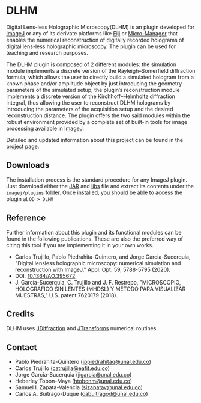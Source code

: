 # DLHM

Digital Lens-less Holographic Microscopy(DLHM) is an plugin developed for [ImageJ](https://imagej.net) or any of its derivate platforms like [Fiji](https://fiji.sc/) or [Micro-Manager](https://micro-manager.org/) that enables the numerical reconstruction of digitally recorded holograms of digital lens-less holographic microscopy. The plugin can be used for teaching and research purposes.

The DLHM plugin is composed of 2 different modules: the simulation module implements a discrete version of the Rayleigh–Somerfield diffraction formula, which allows the user to directly build a simulated hologram from a known phase and/or amplitude object by just introducing the geometry parameters of the simulated setup; the plugin’s reconstruction module implements a discrete version of the Kirchhoff–Helmholtz diffraction integral, thus allowing the user to reconstruct DLHM holograms by introducing the parameters of the acquisition setup and the desired reconstruction distance. The plugin offers the two said modules within the robust environment provided by a complete set of built-in tools for image processing available in [ImageJ](https://imagej.net).

Detailed and updated information about this project can be found in the [project page](https://unal-optodigital.github.io/DLHM/).


## Downloads
The installation process is the standard procedure for any ImageJ plugin. Just download either the [JAR](https://drive.google.com/file/d/1-Pp78zflVXOSH2jLV8e2qzhf2D79lcrC/view?usp=sharing) and [libs](https://drive.google.com/file/d/1RBmpqAbyP8xz170bOnNPiQ4u4TuLRQMg/view?usp=sharing) file and extract its contents under the `imagej/plugins` folder. Once installed, you should be able to access the plugin at `OD > DLHM`


## Reference
Further information about this plugin and its functional modules can be found in the following publications. These are also the preferred way of citing this tool if you are implementing it in your own works.
- Carlos Trujillo, Pablo Piedrahita-Quintero, and Jorge Garcia-Sucerquia, "Digital lensless holographic microscopy: numerical simulation and reconstruction with ImageJ," Appl. Opt. 59, 5788-5795 (2020).
- DOI: [10.1364/AO.395672](https://doi.org/10.1364/AO.395672)
- J. García-Sucerquia, C. Trujillo and J. F. Restrepo, "MICROSCOPIO, HOLOGRÁFICO SIN LENTES (MHDSL) Y MÉTODO PARA VISUALIZAR MUESTRAS," U.S. patent 7620179 (2018).

## Credits
DLHM uses [JDiffraction](https://unal-optodigital.github.io/JDiffraction/) and [JTransforms](https://sites.google.com/site/piotrwendykier/software/jtransforms) numerical routines.

## Contact
- Pablo Piedrahita-Quintero (jppiedrahitaq@unal.edu.co)
- Carlos Trujillo (catrujilla@eafit.edu.co)
- Jorge Garcia-Sucerquia (jigarcia@unal.edu.co)
- Heberley Tobon-Maya (htobonm@unal.edu.co)
- Samuel I. Zapata-Valencia (sizapatav@unal.edu.co)
- Carlos A. Buitrago-Duque (cabuitragod@unal.edu.co)
